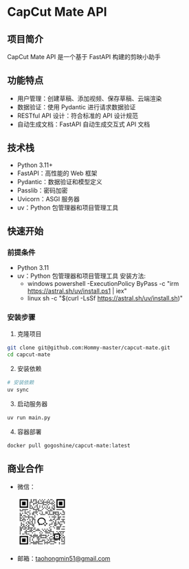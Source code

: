 # CapCut Mate API

## 项目简介
CapCut Mate API 是一个基于 FastAPI 构建的剪映小助手

## 功能特点
- 用户管理：创建草稿、添加视频、保存草稿、云端渲染
- 数据验证：使用 Pydantic 进行请求数据验证
- RESTful API 设计：符合标准的 API 设计规范
- 自动生成文档：FastAPI 自动生成交互式 API 文档

## 技术栈
- Python 3.11+
- FastAPI：高性能的 Web 框架
- Pydantic：数据验证和模型定义
- Passlib：密码加密
- Uvicorn：ASGI 服务器
- uv：Python 包管理器和项目管理工具

## 快速开始

### 前提条件
- Python 3.11
- uv：Python 包管理器和项目管理工具
  安装方法: 
  - windows
  powershell -ExecutionPolicy ByPass -c "irm https://astral.sh/uv/install.ps1 | iex"
  - linux
  sh -c "$(curl -LsSf https://astral.sh/uv/install.sh)"

### 安装步骤
1. 克隆项目
```bash
git clone git@github.com:Hommy-master/capcut-mate.git
cd capcut-mate
```

2. 安装依赖
```bash
# 安装依赖
uv sync
```

3. 启动服务器
```bash
uv run main.py
```

4. 容器部署
```bash
docker pull gogoshine/capcut-mate:latest
```

## 商业合作
- 微信：

  ![微信](./assets/wechat.png)

- 邮箱：taohongmin51@gmail.com
